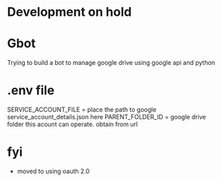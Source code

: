 # Development on hold

# Gbot
Trying to build a bot to manage google drive using google api and python

# .env file
SERVICE_ACCOUNT_FILE = place the path to google service_account_details.json here
PARENT_FOLDER_ID = google drive folder this acount can operate. obtain from url

# fyi

* moved to using oauth 2.0 
